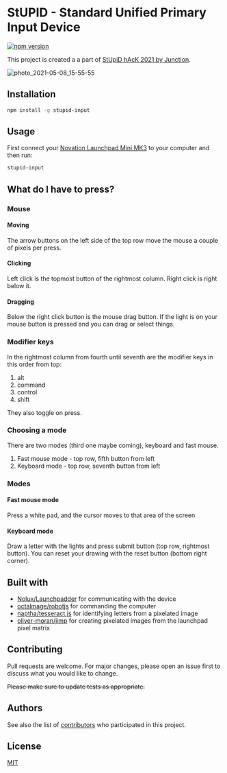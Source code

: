 # StUPID - Standard Unified Primary Input Device

[![npm version](https://badge.fury.io/js/stupid-input.svg)](https://badge.fury.io/js/stupid-input)

This project is created a a part of [StUpiD hAcK 2021 by Junction](https://app.hackjunction.com/events/stupid-hack-2021).

![photo_2021-05-08_15-55-55](https://user-images.githubusercontent.com/24566763/117542143-17d1ce80-b020-11eb-9f8e-7617d60e470f.jpg)

## Installation

```bash
npm install -g stupid-input
```

## Usage

First connect your [Novation Launchpad Mini MK3](https://novationmusic.com/en/launch/launchpad-mini) to your computer and then run:

```bash
stupid-input
```

## What do I have to press?

### Mouse

#### Moving

The arrow buttons on the left side of the top row move the mouse a couple of pixels per press.

#### Clicking

Left click is the topmost button of the rightmost column. Right click is right below it.

#### Dragging

Below the right click button is the mouse drag button. If the light is on your mouse button is pressed and you can drag or select things.

### Modifier keys

In the rightmost column from fourth until seventh are the modifier keys in this order from top:

1. alt
2. command
3. control
4. shift

They also toggle on press.

### Choosing a mode

There are two modes (third one maybe coming), keyboard and fast mouse.

1. Fast mouse mode - top row, fifth button from left
2. Keyboard mode - top row, seventh button from left

### Modes

#### Fast mouse mode

Press a white pad, and the cursor moves to that area of the screen

#### Keyboard mode

Draw a letter with the lights and press submit button (top row, rightmost button). You can reset your drawing with the reset button (bottom right corner).

## Built with

- [Nolux/Launchpadder](https://github.com/Nolux/Launchpadder) for communicating with the device
- [octalmage/robotjs](https://github.com/octalmage/robotjs) for commanding the computer
- [naptha/tesseract.js](https://github.com/naptha/tesseract.js) for identifying letters from a pixelated image
- [oliver-moran/jimp](https://github.com/oliver-moran/jimp) for creating pixelated images from the launchpad pixel matrix

## Contributing

Pull requests are welcome. For major changes, please open an issue first to discuss what you would like to change.

~~Please make sure to update tests as appropriate.~~

## Authors

See also the list of [contributors](https://github.com/rennehir/stupid-input/graphs/contributors) who participated in this project.

## License

[MIT](https://choosealicense.com/licenses/mit/)
